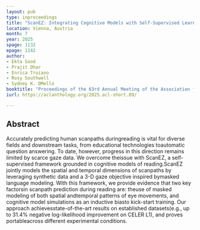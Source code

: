 ```yaml
---
layout: pub
type: inproceedings
title: "ScanEZ: Integrating Cognitive Models with Self-Supervised Learning for Spatiotemporal Scanpath Prediction"
location: Vienna, Austria
month: 7
year: 2025
spage: 1132
epage: 1142
author:
- Ekta Sood
- Prajit Dhar
- Enrica Troiano
- Rosy Southwell
- Sydney K. DMello
booktitle: "Proceedings of the 63rd Annual Meeting of the Association for Computational Linguistics (ACL)"
iurl: https://aclanthology.org/2025.acl-short.89/

---
```


## Abstract

Accurately predicting human scanpaths duringreading is vital for diverse fields and downstream tasks, from educational technologies toautomatic question answering. To date, however, progress in this direction remains limited by scarce gaze data. We overcome theissue with ScanEZ, a self-supervised framework grounded in cognitive models of reading.ScanEZ jointly models the spatial and temporal dimensions of scanpaths by leveraging synthetic data and a 3-D gaze objective inspired bymasked language modeling. With this framework, we provide evidence that two key factorsin scanpath prediction during reading are: theuse of masked modeling of both spatial andtemporal patterns of eye movements, and cognitive model simulations as an inductive biasto kick-start training. Our approach achievesstate-of-the-art results on established datasets(e.g., up to 31.4% negative log-likelihood improvement on CELER L1), and proves portableacross different experimental conditions.